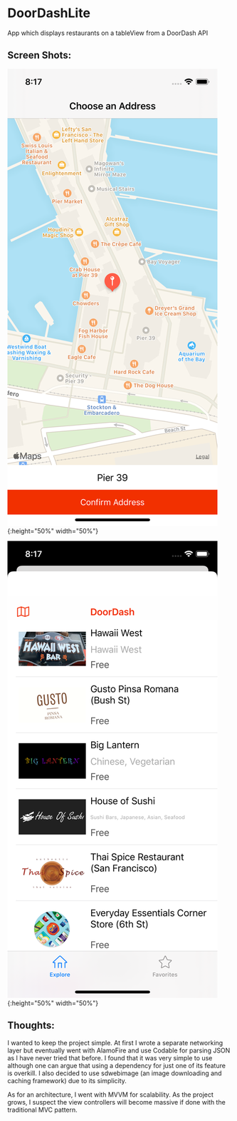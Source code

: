 # DoorDashLite

App which displays restaurants on a tableView from a DoorDash API

## Screen Shots:

![alt text](https://github.com/alexanderthanhbui/DoorDashLite/blob/master/Simulator%20Screen%20Shot%20-%20iPhone%2011%20Pro%20-%202020-07-26%20at%2020.17.56.png){:height="50%" width="50%"}

![alt text](https://github.com/alexanderthanhbui/DoorDashLite/blob/master/Simulator%20Screen%20Shot%20-%20iPhone%2011%20Pro%20-%202020-07-26%20at%2020.17.51.png){:height="50%" width="50%"}

## Thoughts:

I wanted to keep the project simple. At first I wrote a separate networking layer but eventually went with AlamoFire and use Codable for parsing JSON as I have never tried that before. I found that it was very simple to use although one can argue that using a dependency for just one of its feature is overkill. I also decided to use sdwebimage (an image downloading and caching framework) due to its simplicity. 

As for an architecture, I went with MVVM for scalability. As the project grows, I suspect the view controllers will become massive if done with the traditional MVC pattern. 

